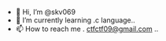 - 👋 Hi, I’m @skv069
- 🌱 I’m currently learning .c language..
- 📫 How to reach me . ctfctf09@gmail.com ..

<!---
skv069/skv069 is a ✨ special ✨ repository because its `README.md` (this file) appears on your GitHub profile.
You can click the Preview link to take a look at your changes.
--->

